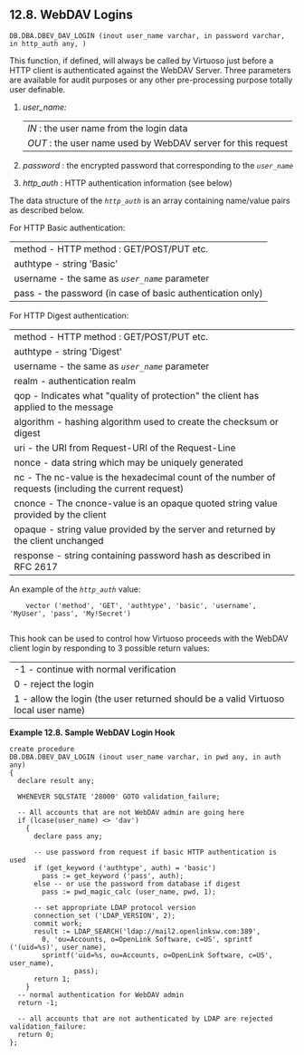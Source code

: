 <div>

<div>

<div>

<div>

## 12.8. WebDAV Logins

</div>

</div>

</div>

`DB.DBA.DBEV_DAV_LOGIN (inout user_name varchar, in password varchar, in http_auth any, ) `

This function, if defined, will always be called by Virtuoso just before
a HTTP client is authenticated against the WebDAV Server. Three
parameters are available for audit purposes or any other pre-processing
purpose totally user definable.

<div>

1.  <span class="emphasis">*user_name:*</span>

    |                                                                                            |
    |--------------------------------------------------------------------------------------------|
    | <span class="emphasis">*IN*</span> : the user name from the login data                     |
    | <span class="emphasis">*OUT*</span> : the user name used by WebDAV server for this request |

2.  <span class="emphasis">*password*</span> : the encrypted password
    that corresponding to the *`user_name`*

3.  <span class="emphasis">*http_auth*</span> : HTTP authentication
    information (see below)

</div>

The data structure of the *`http_auth`* is an array containing
name/value pairs as described below.

For HTTP Basic authentication:

|                                                            |
|------------------------------------------------------------|
| method - HTTP method : GET/POST/PUT etc.                   |
| authtype - string 'Basic'                                  |
| username - the same as *`user_name`* parameter             |
| pass - the password (in case of basic authentication only) |

For HTTP Digest authentication:

|                                                                                                      |
|------------------------------------------------------------------------------------------------------|
| method - HTTP method : GET/POST/PUT etc.                                                             |
| authtype - string 'Digest'                                                                           |
| username - the same as *`user_name`* parameter                                                       |
| realm - authentication realm                                                                         |
| qop - Indicates what "quality of protection" the client has applied to the message                   |
| algorithm - hashing algorithm used to create the checksum or digest                                  |
| uri - the URI from Request-URI of the Request-Line                                                   |
| nonce - data string which may be uniquely generated                                                  |
| nc - The nc-value is the hexadecimal count of the number of requests (including the current request) |
| cnonce - The cnonce-value is an opaque quoted string value provided by the client                    |
| opaque - string value provided by the server and returned by the client unchanged                    |
| response - string containing password hash as described in RFC 2617                                  |

An example of the *`http_auth`* value:

``` programlisting
    vector ('method', 'GET', 'authtype', 'basic', 'username', 'MyUser', 'pass', 'My!Secret')
    
```

This hook can be used to control how Virtuoso proceeds with the WebDAV
client login by responding to 3 possible return values:

|                                                                                    |
|------------------------------------------------------------------------------------|
| -1 - continue with normal verification                                             |
| 0 - reject the login                                                               |
| 1 - allow the login (the user returned should be a valid Virtuoso local user name) |

<div>

**Example 12.8. Sample WebDAV Login Hook**

<div>

``` programlisting
create procedure
DB.DBA.DBEV_DAV_LOGIN (inout user_name varchar, in pwd any, in auth any)
{
  declare result any;

  WHENEVER SQLSTATE '28000' GOTO validation_failure;

  -- All accounts that are not WebDAV admin are going here
  if (lcase(user_name) <> 'dav')
    {
      declare pass any;

      -- use password from request if basic HTTP authentication is used
      if (get_keyword ('authtype', auth) = 'basic')
        pass := get_keyword ('pass', auth);
      else -- or use the password from database if digest
        pass := pwd_magic_calc (user_name, pwd, 1);

      -- set appropriate LDAP protocol version
      connection_set ('LDAP_VERSION', 2);
      commit work;
      result := LDAP_SEARCH('ldap://mail2.openlinksw.com:389',
        0, 'ou=Accounts, o=OpenLink Software, c=US', sprintf ('(uid=%s)', user_name),
        sprintf('uid=%s, ou=Accounts, o=OpenLink Software, c=US', user_name),
                pass);
      return 1;
    }
  -- normal authentication for WebDAV admin
  return -1;

  -- all accounts that are not authenticated by LDAP are rejected
validation_failure:
  return 0;
};
```

</div>

</div>

  

</div>
